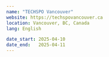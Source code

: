 ```yaml
---
name: "TECHSPO Vancouver"
website: https://techspovancouver.ca
location: Vancouver, BC, Canada
lang: English

date_start: 2025-04-10
date_end:   2025-04-11
---
```

